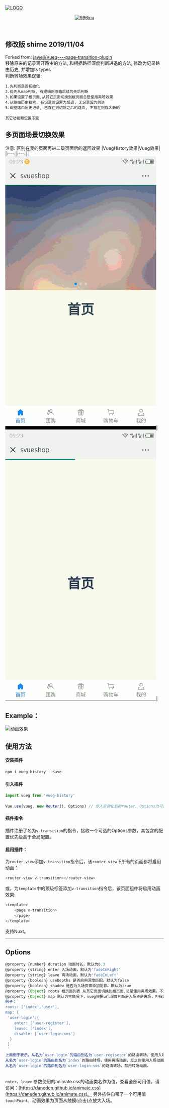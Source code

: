 [![](https://raw.githubusercontent.com/jaweii/vueg/master/image/vueg.JPG "LOGO")](https://raw.githubusercontent.com/jaweii/vueg/master/image/vueg.JPG)


<p align="center">
    <a href="https://github.com/996icu/996.ICU/blob/master/LICENSE">
        <img alt="996icu" src="https://img.shields.io/badge/license-NPL%20(The%20996%20Prohibited%20License)-blue.svg">
    </a>
</p>
<br>

## 修改版 shirne 2019/11/04
Forked from: [jaweii/Vueg----page-transition-plugin](https://github.com/jaweii/Vueg----page-transition-plugin)<br />
移除原来的记录离开路由的方法, 和根据路径深度判断进退的方法, 修改为记录路由历史, 并增加ts types<br />
判断转场效果逻辑:
```
1.先判断是否初始化
2.优先从map判断, 有逻辑则忽略后续的先后判断
3.如果设置了根页面,从其它页面切换到根页面总是使用离场效果
4.从路由历史搜索, 有记录则设置为后退, 无记录设为前进
5.调整路由历史记录, 已存在则切除之后的路由, 不存在则存入新的

其它功能和设置不变
```
## 多页面场景切换效果
注意: 区别在我的页面再进二级页面后的返回效果
|VuegHistory效果|Vueg效果|
|:---:|:---:|
|![VuegHistory效果](image/vueg-history.gif "VuegHistory效果")|![Vueg效果](image/vueg.gif "Vueg效果")|

## Example：

![动画效果](image/GIF.gif "动画效果")


## 使用方法

#### 安装插件

```js
npm i vueg-history --save
```

#### 引入插件
```js
import vueg from 'vueg-history'

Vue.use(vueg, new Router(), Options) // 传入实例化后的router, Options为可选的插件配置

```
#### 插件指令
插件注册了名为`v-transition`的指令，接收一个可选的Options参数，其包含的配置优先级高于全局配置。

#### 启用插件：

为`router-view`添加`v-transition`指令后，该`router-view`下所有的页面都将启用动画：
```js
<router-view v-transition></router-view>
```
或，为`template`中的顶级标签添加`v-transition`指令后，该页面组件将启用动画效果:
```js
<template>
    <page v-transition>
    </page>
</template>
```

支持Nuxt。


---

## Options

```js
@property {number} duration 动画时长。默认为0.3
@property {string} enter 入场动画，默认为'fadeInRight'
@property {string} leave 离场动画，默认为'fadeInLeft'
@property {boolean} useDepths 是否启用深度匹配。默认为false
@property {boolean} shadow 是否为入场页面添加阴影。默认为true
@property {Object} roots 根页面列表 从其它页面切换到根页面,总是使用离场效果。不影响map中匹配的效果 
@property {Object} map 默认为空情况下，vueg根据url深度判断是入场还是离场，但有时可能并不是你想要的效果，这时你可以使用map选项。
例子：`
roots: ['index','user'],
map: {
 'user-login':{
    enter: ['user-register'],
    leave: ['index'],
    disable: ['user-login-sms']
  }
 }
 `
上面例子表示，从名为`user-login`的路由到名为`user-regiseter`的路由转场，使用入场动画，反之则使用离场动画。
从名为`user-login`的路由到名为`index`的路由转场，使用离场动画，反之则使用入场动画。
从名为`user-login`的路由到名为`user-login-sms`的路由转场，禁用转场动画。



```

`enter`、`leave` 参数使用的animate.css的动画类名作为值，查看全部可用值，请访问：[https://daneden.github.io/animate.css](https://daneden.github.io/animate.css)。
另外插件自带了一个可用值 `touchPoint`，动画效果为页面从触摸(点击)点放大入场。

